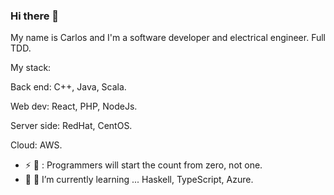 ### Hi there 👋

My name is Carlos and I'm a software developer and electrical engineer. Full TDD.

My stack:

Back end: C++, Java, Scala.

Web dev: React, PHP, NodeJs.

Server side: RedHat, CentOS.

Cloud: AWS.

- ⚡ 💬 : Programmers will start the count from zero, not one.
- 🌱 📕 I’m currently learning ... Haskell, TypeScript, Azure.

<!--
**iCharlieAraiza/iCharlieAraiza** is a ✨ _special_ ✨ repository because its `README.md` (this file) appears on your GitHub profile.

Here are some ideas to get you started:

- 🔭 I’m currently working on ...
- 🌱 I’m currently learning ...
- 👯 I’m looking to collaborate on ...
- 🤔 I’m looking for help with ...
- 💬 Ask me about ...
- 📫 How to reach me: ...
- 😄 Pronouns: ...
- ⚡ Fun fact: ...
-->
